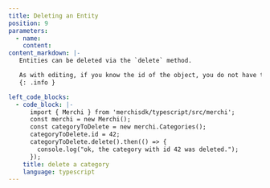 ```yaml
---
title: Deleting an Entity
position: 9
parameters:
  - name:
    content:
content_markdown: |-
   Entities can be deleted via the `delete` method.

   As with editing, if you know the id of the object, you do not have to fetch it before deleting.
   {: .info }

left_code_blocks:
  - code_block: |-
      import { Merchi } from 'merchisdk/typescript/src/merchi';
      const merchi = new Merchi();
      const categoryToDelete = new merchi.Categories();
      categoryToDelete.id = 42;
      categoryToDelete.delete().then(() => {
        console.log("ok, the category with id 42 was deleted.");
      });
    title: delete a category
    language: typescript
---
```

